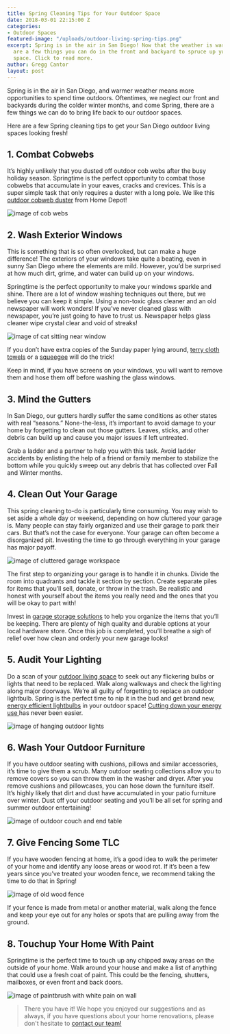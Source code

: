 ```yaml
---
title: Spring Cleaning Tips for Your Outdoor Space
date: 2018-03-01 22:15:00 Z
categories:
- Outdoor Spaces
featured-image: "/uploads/outdoor-living-spring-tips.png"
excerpt: Spring is in the air in San Diego! Now that the weather is warming up, there
  are a few things you can do in the front and backyard to spruce up your outdoor
  space. Click to read more.
author: Gregg Cantor
layout: post
---
```


Spring is in the air in San Diego, and warmer weather means more opportunities to spend time outdoors. Oftentimes, we neglect our front and backyards during the colder winter months, and come Spring, there are a few things we can do to bring life back to our outdoor spaces.

Here are a few Spring cleaning tips to get your San Diego outdoor living spaces looking fresh!

## 1. Combat Cobwebs

It’s highly unlikely that you dusted off outdoor cob webs after the busy holiday season. Springtime is the perfect opportunity to combat those cobwebs that accumulate in your eaves, cracks and crevices. This is a super simple task that only requires a duster with a long pole. We like this [outdoor cobweb duster](https://www.homedepot.com/p/Ettore-Webster-Cobweb-Poly-Fiber-Duster-with-Pole-31000/204267864?MERCH=REC-_-rv_search_plp_rr-_-NA-_-204267864-_-N) from Home Depot!

![image of cob webs](/uploads/cob-webs.jpg "Clear Out Cobwebs Outdoors")

## 2. Wash Exterior Windows

This is something that is so often overlooked, but can make a huge difference! The exteriors of your windows take quite a beating, even in sunny San Diego where the elements are mild. However, you’d be surprised at how much dirt, grime, and water can build up on your windows.

Springtime is the perfect opportunity to make your windows sparkle and shine. There are a lot of window washing techniques out there, but we believe you can keep it simple. Using a non-toxic glass cleaner and an old newspaper will work wonders! If you’ve never cleaned glass with newspaper, you’re just going to have to trust us. Newspaper helps glass cleaner wipe crystal clear and void of streaks!

![image of cat sitting near window](/uploads/wash-windows.jpg "Clean Windows of Excess Dirt and Grime")

If you don’t have extra copies of the Sunday paper lying around, [terry cloth towels](https://www.lowes.com/pd/ProLine-24-Pack-Cotton-Towels/50110540) or a [squeegee](https://www.lowes.com/pd/Magic-Rubber-Shower-Squeegee/1000192419?cm_mmc=SCE_PLA-_-FashionFixtures-_-BathStorage-_-1000192419:Magic&CAWELAID=&kpid=1000192419&CAGPSPN=pla&store_code=1013&k_clickID=7c3d2011-88e6-4e07-907f-138462660748&gclid=CjwKCAiAoNTUBRBUEiwAWje2liyMbB680PwobTVDJCQ3F8wjwEZOmZf5Mc05cFaB31Ccx3vQGbDXhBoCl1gQAvD_BwE) will do the trick!

Keep in mind, if you have screens on your windows, you will want to remove them and hose them off before washing the glass windows.

## 3. Mind the Gutters

In San Diego, our gutters hardly suffer the same conditions as other states with real “seasons.” None-the-less, it’s important to avoid damage to your home by forgetting to clean out those gutters. Leaves, sticks, and other debris can build up and cause you major issues if left untreated.

Grab a ladder and a partner to help you with this task. Avoid ladder accidents by enlisting the help of a friend or family member to stabilize the bottom while you quickly sweep  out any debris that has collected over Fall and Winter months.

## 4. Clean Out Your Garage

This spring cleaning to-do is particularly time consuming. You may wish to set aside a whole day or weekend, depending on how cluttered your garage is. Many people can stay fairly organized and use their garage to park their cars. But that’s not the case for everyone. Your garage can often become a disorganized pit. Investing the time to go through everything in your garage has major payoff.

![image of cluttered garage workspace](/uploads/clean-your-garage.jpg "Garages are a Huge Source of Household Clutter")

The first step to organizing your garage is to handle it in chunks. Divide the room into quadrants and tackle it section by section. Create separate piles for items that you’ll sell, donate, or throw in the trash. Be realistic and honest with yourself about the items you really need and the ones that you will be okay to part with!

Invest in [garage storage solutions](https://www.homedepot.com/b/Storage-Organization-Garage-Storage/N-5yc1vZarmi) to help you organize the items that you’ll be keeping. There are plenty of high quality and durable options at your local hardware store. Once this job is completed, you’ll breathe a sigh of relief over how clean and orderly your new garage looks!

## 5. Audit Your Lighting

Do a scan of your [outdoor living space](/san-diego-outdoor-living-space-design) to seek out any flickering bulbs or lights that need to be replaced. Walk along walkways and check the lighting along major doorways. We’re all guilty of forgetting to replace an outdoor lightbulb. Spring is the perfect time to nip it in the bud and get brand new, [energy efficient lightbulbs](https://energy.gov/energysaver/save-electricity-and-fuel/lighting-choices-save-you-money) in your outdoor space! [Cutting down your energy use ](/cutting-down-on-your-energy-bills/)has never been easier.

![image of hanging outdoor lights](/uploads/outdoor-lighting.jpg "Lights Add Character to Your Outdoor Living Areas")

## 6. Wash Your Outdoor Furniture

If you have outdoor seating with cushions, pillows and similar accessories, it’s time to give them a scrub. Many outdoor seating collections allow you to remove covers so you can throw them in the washer and dryer. After you remove cushions and pillowcases, you can hose down the furniture itself. It’s highly likely that dirt and dust have accumulated in your patio furniture over winter. Dust off your outdoor seating and you’ll be all set for spring and summer outdoor entertaining!

![image of outdoor couch and end table](/uploads/outdoor-furniture.jpeg "Keep Outdoor Furniture Clean & Dry")

## 7. Give Fencing Some TLC

If you have wooden fencing at home, it’s a good idea to walk the perimeter of your home and identify any loose areas or wood rot. If it’s been a few years since you’ve treated your wooden fence, we recommend taking the time to do that in Spring!

![image of old wood fence](/uploads/fence.jpeg "Give Your Fence a Facelift")

If your fence is made from metal or another material, walk along the fence and keep your eye out for any holes or spots that are pulling away from the ground.

## 8. Touchup Your Home With Paint

Springtime is the perfect time to touch up any chipped away areas on the outside of your home. Walk around your house and make a list of anything that could use a fresh coat of paint. This could be the fencing, shutters, mailboxes, or even front and back doors.

![image of paintbrush with white pain on wall](/uploads/art-wall-brush-painting.jpg "A Fresh Coat of Pain Can Brighten Any Space")

> There you have it! We hope you enjoyed our suggestions and as always, if you have questions about your home renovations, please don't hesitate to [contact our team!](#quick-contact)

